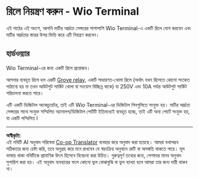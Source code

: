 <!--
CO_OP_TRANSLATOR_METADATA:
{
  "original_hash": "f3c5d8afa2ef6a0b425ef8ff20615cb4",
  "translation_date": "2025-08-27T11:21:38+00:00",
  "source_file": "2-farm/lessons/3-automated-plant-watering/wio-terminal-relay.md",
  "language_code": "bn"
}
-->
# রিলে নিয়ন্ত্রণ করুন - Wio Terminal

এই পাঠের এই অংশে, আপনি মাটির আর্দ্রতা সেন্সরের পাশাপাশি Wio Terminal-এ একটি রিলে যোগ করবেন এবং মাটির আর্দ্রতার স্তরের উপর ভিত্তি করে এটি নিয়ন্ত্রণ করবেন।

## হার্ডওয়্যার

Wio Terminal-এর জন্য একটি রিলে প্রয়োজন।

আপনার ব্যবহৃত রিলে হল একটি [Grove relay](https://www.seeedstudio.com/Grove-Relay.html), একটি সাধারণত-খোলা রিলে (অর্থাৎ যখন রিলেতে কোনো সংকেত পাঠানো হয় না তখন আউটপুট সার্কিট খোলা বা সংযোগ বিচ্ছিন্ন থাকে) যা 250V এবং 10A পর্যন্ত আউটপুট সার্কিট পরিচালনা করতে পারে।

এটি একটি ডিজিটাল অ্যাকচুয়েটর, তাই এটি Wio Terminal-এর ডিজিটাল পিনগুলিতে সংযুক্ত হয়। মাটির আর্দ্রতা সেন্সরের সাথে সংযুক্ত সম্মিলিত অ্যানালগ/ডিজিটাল পোর্টটি ইতিমধ্যেই ব্যবহৃত হচ্ছে, তাই এটি অন্য পোর্টে সংযুক্ত হয়, যা একটি সম্মিলিত I

---

**অস্বীকৃতি**:  
এই নথিটি AI অনুবাদ পরিষেবা [Co-op Translator](https://github.com/Azure/co-op-translator) ব্যবহার করে অনুবাদ করা হয়েছে। আমরা যথাসম্ভব সঠিকতার জন্য চেষ্টা করি, তবে অনুগ্রহ করে মনে রাখবেন যে স্বয়ংক্রিয় অনুবাদে ত্রুটি বা অসঙ্গতি থাকতে পারে। মূল ভাষায় থাকা নথিটিকে প্রামাণিক উৎস হিসেবে বিবেচনা করা উচিত। গুরুত্বপূর্ণ তথ্যের জন্য, পেশাদার মানব অনুবাদ সুপারিশ করা হয়। এই অনুবাদ ব্যবহারের ফলে কোনো ভুল বোঝাবুঝি বা ভুল ব্যাখ্যা হলে আমরা তার জন্য দায়ী থাকব না।